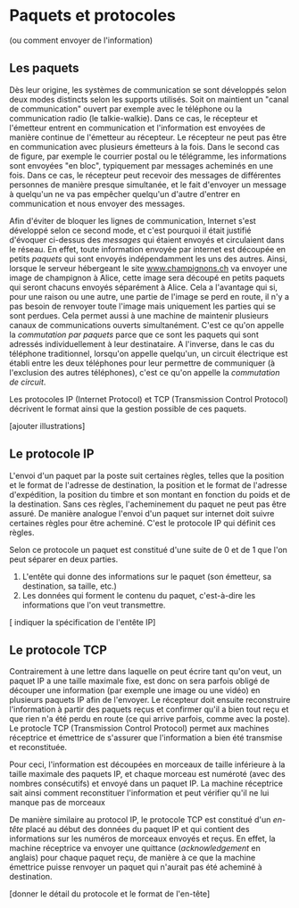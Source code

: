 # Paquets et protocoles
(ou comment envoyer de l'information)
## Les paquets
Dès leur origine, les systèmes de communication se sont développés selon deux modes distincts selon les supports utilisés. Soit on maintient un "canal de communication" ouvert par exemple avec le téléphone ou la communication radio (le talkie-walkie). Dans ce cas, le récepteur et l'émetteur entrent en communication et l'information est envoyées de manière continue de l'émetteur au récepteur. Le récepteur ne peut pas être en communication avec plusieurs émetteurs à la fois. 
Dans le second cas de figure, par exemple le courrier postal ou le télégramme, les informations sont envoyées "en bloc", typiquement par messages acheminés en une fois. Dans ce cas, le récepteur peut recevoir des messages de différentes personnes de manière presque simultanée, et le fait d'envoyer un message à quelqu'un ne va pas empêcher quelqu'un d'autre d'entrer en communication et nous envoyer des messages. 

Afin d'éviter de bloquer les lignes de communication, Internet s'est développé selon ce second mode, et c'est pourquoi il était justifié d'évoquer ci-dessus
des *messages* qui étaient envoyés et circulaient dans le réseau. En effet, toute information envoyée par internet est découpée en petits
*paquets* qui sont envoyés indépendamment les uns des autres. Ainsi, lorsque le serveur hébergeant le
site www.champignons.ch va envoyer
une image de champignon à Alice, cette image sera découpé en petits paquets qui seront chacuns envoyés séparément à
Alice. Cela a l'avantage qui si, pour une raison ou une autre, une partie de l'image se perd en route, il n'y a pas besoin de renvoyer toute l'image mais uniquement les parties qui se sont perdues. Cela permet aussi à une machine de maintenir plusieurs canaux de communications ouverts simultanément. C'est ce qu'on appelle la *commutation par paquets* parce que ce sont les paquets qui sont adressés individuellement à leur destinataire. A l'inverse, dans le cas du téléphone traditionnel, lorsqu'on appelle quelqu'un, un circuit électrique est établi entre les deux téléphones pour leur permettre de communiquer (à l'exclusion des autres téléphones), c'est ce qu'on appelle la *commutation de circuit*.

Les protocoles IP (Internet Protocol) et TCP (Transmission Control Protocol) décrivent le format ainsi que la gestion
possible de ces paquets. 

[ajouter illustrations]

## Le protocole IP
L'envoi d'un paquet par la poste suit certaines règles, telles que la position et le format de l'adresse de destination, la position et le format de l'adresse d'expédition, la position du timbre et son montant en fonction du poids et de la destination. Sans ces règles, l'acheminement du paquet ne peut pas être assuré. De manière analogue l'envoi d'un paquet sur internet doit suivre certaines règles pour être acheminé. C'est le protocole IP qui définit ces règles.

Selon ce protocole un paquet est constitué d'une suite de 0 et de 1 que l'on peut séparer en deux parties. 
1. L'entête qui donne des informations sur le paquet (son émetteur, sa destination, sa taille, etc.)
1. Les données qui forment le contenu du paquet, c'est-à-dire les informations que l'on veut transmettre. 

[ indiquer la spécification de l'entête IP]


## Le protocole TCP
Contrairement à une lettre dans laquelle on peut écrire tant qu'on veut, un paquet IP a une taille maximale fixe, est donc on sera parfois obligé de
découper une information (par exemple une image ou une vidéo) en plusieurs paquets IP afin de l'envoyer. Le récepteur doit ensuite reconstruire l'information
à partir des paquets reçus et confirmer qu'il a bien tout reçu et que rien n'a été perdu en route (ce qui arrive parfois, comme avec la poste). Le protocle
TCP (Transmission Control Protocol) permet aux machines réceptrice et émettrice de s'assurer que l'information a bien été transmise et reconstituée. 

Pour ceci, l'information est découpées en morceaux de taille inférieure à la taille maximale des paquets IP, et chaque morceau est numéroté (avec des nombres consécutifs) et envoyé dans un paquet IP. La machine réceptrice sait ainsi comment reconstituer l'information et peut vérifier qu'il ne lui manque pas de
morceaux

De manière similaire au protocol IP, le protocole TCP est constitué d'un *en-tête* placé au début des données du paquet IP et qui contient des informations
sur les numéros de morceaux envoyés et reçus. En effet, la machine réceptrice va envoyer une quittance (*acknowledgement* en anglais) pour chaque paquet reçu,
de manière à ce que la machine émettrice puisse renvoyer un paquet qui n'aurait pas été acheminé à destination. 

[donner le détail du protocole et le format de l'en-tête]

